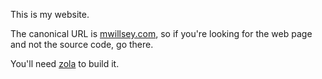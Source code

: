 This is my website.

The canonical URL is [mwillsey.com](https://www.mwillsey.com),
so if you're looking for the web page and not the source code, go there.

You'll need [zola](https://www.getzola.org/) to build it.
